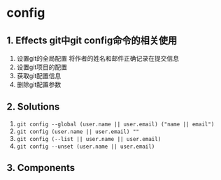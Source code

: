 # config

## 1. **Effects** git中git config命令的相关使用

1. 设置git的全局配置 将作者的姓名和邮件正确记录在提交信息
2. 设置git项目的配置
3. 获取git配置信息
4. 删除git配置参数

## 2. **Solutions**

1. `git config --global (user.name || user.email) ("name || email")`
2. `git config (user.name || user.email) ""`
3. `git config (--list || user.name || user.email)`
4. `git config --unset (user.name || user.email)`

## 3. **Components**
